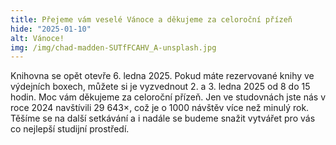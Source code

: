 ```yaml
---
title: Přejeme vám veselé Vánoce a děkujeme za celoroční přízeň
hide: "2025-01-10"
alt: Vánoce!
img: /img/chad-madden-SUTfFCAHV_A-unsplash.jpg 
---
```


Knihovna se opět otevře 6. ledna 2025. Pokud máte rezervované knihy ve
výdejních boxech, můžete si je vyzvednout 2. a 3. ledna 2025 od 8 do 15 hodin.
Moc vám děkujeme za celoroční přízeň. Jen ve studovnách jste nás v roce 2024
navštívili 29 643×, což je o 1000 návštěv více než minulý rok. Těšíme se na
další setkávání a i nadále se budeme snažit vytvářet pro vás co nejlepší
studijní prostředí.   
